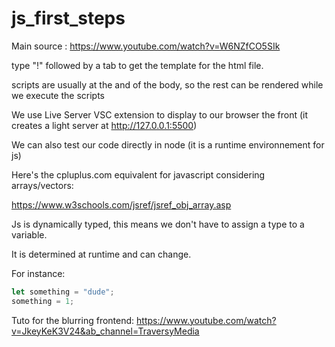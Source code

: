 # js_first_steps

Main source :
https://www.youtube.com/watch?v=W6NZfCO5SIk

type "!" followed by a tab to get the template for the html file.

scripts are usually at the and of the body, so the rest  can be rendered while we execute the scripts

We use Live Server VSC extension to display to our browser the front (it creates a light server at http://127.0.0.1:5500)

We can also test our code directly in node (it is a runtime environnement for js)

Here's the cpluplus.com equivalent for javascript considering arrays/vectors:

https://www.w3schools.com/jsref/jsref_obj_array.asp

Js is dynamically typed, this means we don't have to assign a type to a variable.

It is determined at runtime and can change.

For instance:
```js
let something = "dude";
something = 1;
```

Tuto for the blurring frontend:
https://www.youtube.com/watch?v=JkeyKeK3V24&ab_channel=TraversyMedia

